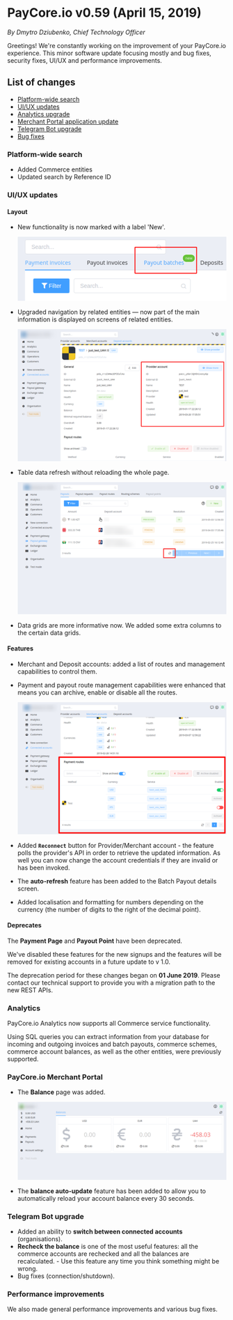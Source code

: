 # **PayCore.io v0.59 (April 15, 2019)**

*By Dmytro Dziubenko, Chief Technology Officer*

Greetings! We're constantly working on the improvement of your PayCore.io experience. This minor software update focusing mostly and bug fixes, security fixes, UI/UX and performance improvements.

## List of changes
   
- [Platform-wide search](#platform-wide-search)
- [UI/UX updates](#uiux-updates)
- [Analytics upgrade](#analytics)
- [Merchant Portal application update](#paycoreio-merchant-portal)
- [Telegram Bot upgrade](#telegram-bot-upgrade)
- [Bug fixes](#performance-improvements)

### Platform-wide search

- Added Commerce entities
- Updated search by Reference ID

### UI/UX updates

#### Layout

- New functionality is now marked with a label 'New'.

    ![new](images/v0.59/new_badge.png)

- Upgraded navigation by related entities — now part of the main information is displayed on screens of related entities.

    ![Related data](images/v0.59/related_data.png)

- Table data refresh without reloading the whole page.
    
    ![Grid refresh](images/v0.59/grid_refresh.png)

- Data grids are more informative now. We added some extra columns to the certain data grids.

#### Features

- Merchant and Deposit accounts: added a list of routes and management capabilities to control them.
- Payment and payout route management capabilities were enhanced that means you can archive, enable or disable all the routes.

     ![Routes](images/v0.59/acc_routes.png)

- Added **`Reconnect`** button for Provider/Merchant account - the feature polls the provider's API in order to retrieve the updated information. As well you can now change the account credentials if they are invalid or has been invoked. 
- The **auto-refresh** feature has been added to the Batch Payout details screen.
- Added localisation and formatting for numbers depending on the currency (the number of digits to the right of the decimal point).

#### Deprecates

The **Payment Page** and **Payout Point** have been deprecated. 

We've disabled these features for the new signups and the features will be removed for existing accounts in a future update to v 1.0. 

The deprecation period for these changes began on **01 June 2019**. Please contact our technical support to provide you with a migration path to the new REST APIs.

### Analytics

PayCore.io Analytics now supports all Commerce service functionality. 

Using SQL queries you can extract information from your database for incoming and outgoing invoices and batch payouts, commerce schemes, commerce account balances, as well as the other entities, were previously supported.


### PayCore.io Merchant Portal

- The **Balance** page was added.

    ![Balances](images/v0.59/balances.png)

- The **balance auto-update** feature has been added to allow you to automatically reload your account balance every 30 seconds.

### Telegram Bot upgrade

- Added an ability to **switch between connected accounts** (organisations).
- **Recheck the balance** is one of the most useful features: all the commerce accounts are rechecked and all the balances are recalculated. - Use this feature any time you think something might be wrong.
- Bug fixes (connection/shutdown).

### Performance improvements

We also made general performance improvements and various bug fixes.
